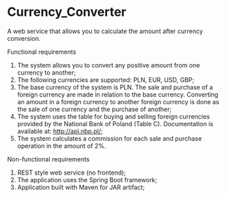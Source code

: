 # Currency_Converter

A web service that allows you to calculate the amount after currency conversion.

Functional requirements
1. The system allows you to convert any positive amount from one currency to another;
2. The following currencies are supported: PLN, EUR, USD, GBP;
3. The base currency of the system is PLN. The sale and purchase of a foreign currency are made in relation to the base currency. 
  Converting an amount in a foreign currency to another foreign currency is done as the sale of one currency and the purchase of another;
4. The system uses the table for buying and selling foreign currencies provided by the National Bank of Poland (Table C). 
  Documentation is available at: http://api.nbp.pl/; 
5. The system calculates a commission for each sale and purchase operation in the amount of 2%.

Non-functional requirements
1. REST style web service (no frontend);
2. The application uses the Spring Boot framework;
3. Application built with Maven for JAR artifact;
